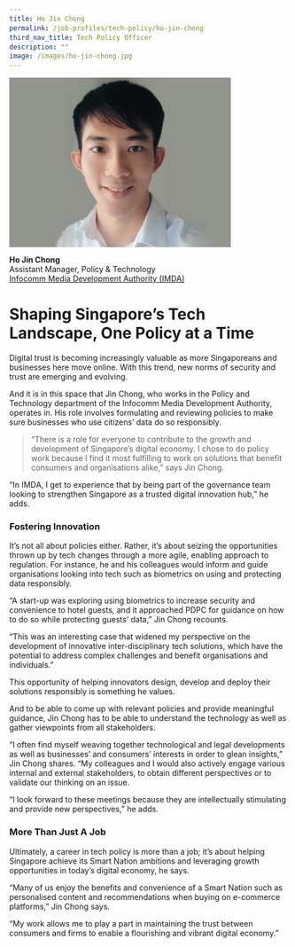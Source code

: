 ```yaml
---
title: Ho Jin Chong
permalink: /job-profiles/tech-policy/ho-jin-chong
third_nav_title: Tech Policy Officer
description: ""
image: /images/ho-jin-chong.jpg
---
```

<p><img src="/images/ho-jin-chong-l.jpg" alt="Ho Jin Chong" style="width:400px;" align="left">
<br clear="left">

**Ho Jin Chong**<br>
Assistant Manager, Policy & Technology<br>
[Infocomm Media Development Authority (IMDA)](https://www.imda.gov.sg/)

# Shaping Singapore’s Tech Landscape, One Policy at a Time

Digital trust is becoming increasingly valuable as more Singaporeans and businesses here move online. With this trend, new norms of security and trust are emerging and evolving.

And it is in this space that Jin Chong, who works in the Policy and Technology department of the Infocomm Media Development Authority, operates in. His role involves formulating and reviewing policies to make sure businesses who use citizens’ data do so responsibly.

> “There is a role for everyone to contribute to the growth and development of Singapore’s digital economy. I chose to do policy work because I find it most fulfilling to work on solutions that benefit consumers and organisations alike,” says Jin Chong.

“In IMDA, I get to experience that by being part of the governance team looking to strengthen Singapore as a trusted digital innovation hub,” he adds.

### Fostering Innovation

It’s not all about policies either. Rather, it’s about seizing the opportunities thrown up by tech changes through a more agile, enabling approach to regulation. For instance, he and his colleagues would inform and guide organisations looking into tech such as biometrics on using and protecting data responsibly.

“A start-up was exploring using biometrics to increase security and convenience to hotel guests, and it approached PDPC for guidance on how to do so while protecting guests’ data,” Jin Chong recounts.

“This was an interesting case that widened my perspective on the development of innovative inter-disciplinary tech solutions, which have the potential to address complex challenges and benefit organisations and individuals.”

This opportunity of helping innovators design, develop and deploy their solutions responsibly is something he values.

And to be able to come up with relevant policies and provide meaningful guidance, Jin Chong has to be able to understand the technology as well as gather viewpoints from all stakeholders.

“I often find myself weaving together technological and legal developments as well as businesses’ and consumers’ interests in order to glean insights,” Jin Chong shares. “My colleagues and I would also actively engage various internal and external stakeholders, to obtain different perspectives or to validate our thinking on an issue.
	
“I look forward to these meetings because they are intellectually stimulating and provide new perspectives,” he adds.

### More Than Just A Job

Ultimately, a career in tech policy is more than a job; it’s about helping Singapore achieve its Smart Nation ambitions and leveraging growth opportunities in today’s digital economy, he says.

“Many of us enjoy the benefits and convenience of a Smart Nation such as personalised content and recommendations when buying on e-commerce platforms,” Jin Chong says.

“My work allows me to play a part in maintaining the trust between consumers and firms to enable a flourishing and vibrant digital economy.”